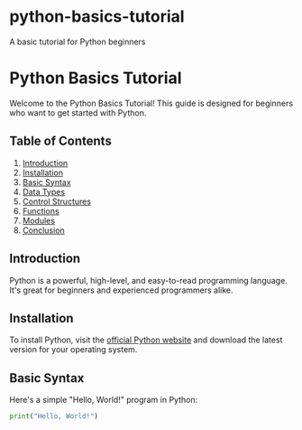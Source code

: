 # python-basics-tutorial
A basic tutorial for Python beginners
# Python Basics Tutorial

Welcome to the Python Basics Tutorial! This guide is designed for beginners who want to get started with Python.

## Table of Contents

1. [Introduction](#introduction)
2. [Installation](#installation)
3. [Basic Syntax](#basic-syntax)
4. [Data Types](#data-types)
5. [Control Structures](#control-structures)
6. [Functions](#functions)
7. [Modules](#modules)
8. [Conclusion](#conclusion)

## Introduction

Python is a powerful, high-level, and easy-to-read programming language. It's great for beginners and experienced programmers alike.

## Installation

To install Python, visit the [official Python website](https://www.python.org/downloads/) and download the latest version for your operating system.

## Basic Syntax

Here's a simple "Hello, World!" program in Python:

```python
print("Hello, World!")
